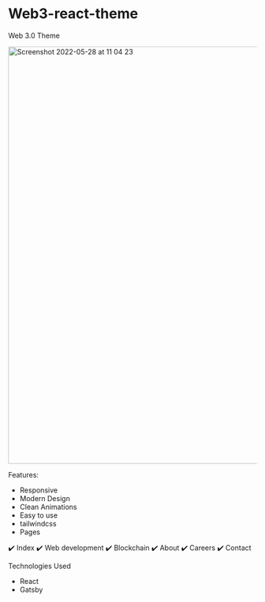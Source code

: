 # Web3-react-theme

Web 3.0 Theme

<img width="847" alt="Screenshot 2022-05-28 at 11 04 23" src="https://user-images.githubusercontent.com/7381165/170818786-b9e25336-1591-474c-b8ad-be3def1a8835.png">


Features:
- Responsive
- Modern Design
- Clean Animations
- Easy to use
- tailwindcss
- Pages

✔️ Index 
✔️ Web development 
✔️ Blockchain 
✔️ About 
✔️ Careers 
✔️ Contact

Technologies Used
- React
- Gatsby
